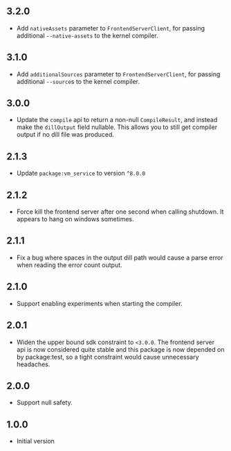## 3.2.0

- Add `nativeAssets` parameter to `FrontendServerClient`, for passing
  additional `--native-assets` to the kernel compiler.

## 3.1.0

- Add `additionalSources` parameter to `FrontendServerClient`, for passing
  additional `--source`s to the kernel compiler.

## 3.0.0

- Update the `compile` api to return a non-null `CompileResult`, and instead
  make the `dillOutput` field nullable. This allows you to still get compiler
  output if no dill file was produced.

## 2.1.3

- Update `package:vm_service` to version `^8.0.0`

## 2.1.2

- Force kill the frontend server after one second when calling shutdown. It
  appears to hang on windows sometimes.

## 2.1.1

- Fix a bug where spaces in the output dill path would cause a parse error when
  reading the error count output.

## 2.1.0

- Support enabling experiments when starting the compiler.

## 2.0.1

- Widen the upper bound sdk constraint to `<3.0.0`. The frontend server api is
  now considered quite stable and this package is now depended on by
  package:test, so a tight constraint would cause unnecessary headaches.

## 2.0.0

- Support null safety.

## 1.0.0

- Initial version
